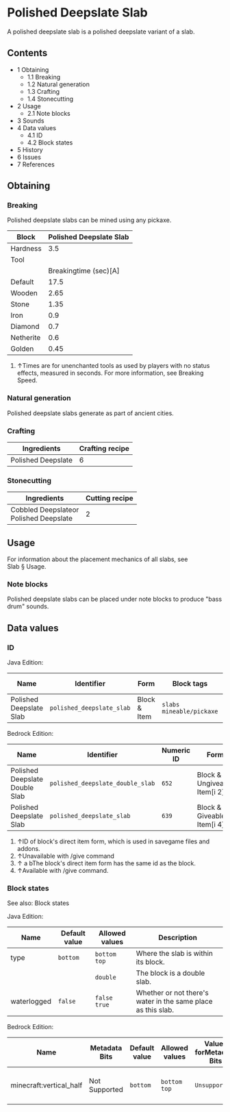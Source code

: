 # Polished Deepslate Slab
A polished deepslate slab is a polished deepslate variant of a slab.

## Contents
- 1 Obtaining
	- 1.1 Breaking
	- 1.2 Natural generation
	- 1.3 Crafting
	- 1.4 Stonecutting
- 2 Usage
	- 2.1 Note blocks
- 3 Sounds
- 4 Data values
	- 4.1 ID
	- 4.2 Block states
- 5 History
- 6 Issues
- 7 References

## Obtaining
### Breaking
Polished deepslate slabs can be mined using any pickaxe.

| Block     | Polished Deepslate Slab |
|-----------|-------------------------|
| Hardness  | 3.5                     |
| Tool      |                         |
|           | Breakingtime (sec)[A]   |
| Default   | 17.5                    |
| Wooden    | 2.65                    |
| Stone     | 1.35                    |
| Iron      | 0.9                     |
| Diamond   | 0.7                     |
| Netherite | 0.6                     |
| Golden    | 0.45                    |

1. ↑Times are for unenchanted tools as used by players with no status effects, measured in seconds. For more information, see Breaking Speed.

### Natural generation
Polished deepslate slabs generate as part of ancient cities.

### Crafting
| Ingredients        | Crafting recipe |
|--------------------|-----------------|
| Polished Deepslate | 6               |

### Stonecutting
| Ingredients                                | Cutting recipe |
|--------------------------------------------|----------------|
| Cobbled Deepslateor<br/>Polished Deepslate | 2              |

## Usage
For information about the placement mechanics of all slabs, see Slab § Usage.

### Note blocks
Polished deepslate slabs can be placed under note blocks to produce "bass drum" sounds.

## Data values
### ID
Java Edition:

| Name                    | Identifier                | Form         | Block tags                     | Item tags | Translation key                           |
|-------------------------|---------------------------|--------------|--------------------------------|-----------|-------------------------------------------|
| Polished Deepslate Slab | `polished_deepslate_slab` | Block & Item | `slabs`<br/>`mineable/pickaxe` | `slabs`   | `block.minecraft.polished_deepslate_slab` |

Bedrock Edition:

| Name                           | Identifier                       | Numeric ID | Form                         | Item ID[i 1]   | Translation key                            |
|--------------------------------|----------------------------------|------------|------------------------------|----------------|--------------------------------------------|
| Polished Deepslate Double Slab | `polished_deepslate_double_slab` | `652`      | Block & Ungiveable Item[i 2] | Identical[i 3] | `tile.polished_deepslate_double_slab.name` |
| Polished Deepslate Slab        | `polished_deepslate_slab`        | `639`      | Block & Giveable Item[i 4]   | Identical[i 3] | `tile.polished_deepslate_slab.name`        |

1. ↑ID of block's direct item form, which is used in savegame files and addons.
2. ↑Unavailable with /give command
3. ↑ a bThe block's direct item form has the same id as the block.
4. ↑Available with /give command.

### Block states
See also: Block states

Java Edition:

| Name        | Default value | Allowed values     | Description                                                  |
|-------------|---------------|--------------------|--------------------------------------------------------------|
| type        | `bottom`      | `bottom`<br/>`top` | Where the slab is within its block.                          |
|             |               | `double`           | The block is a double slab.                                  |
| waterlogged | `false`       | `false`<br/>`true` | Whether or not there's water in the same place as this slab. |

Bedrock Edition:

| Name                    | Metadata Bits | Default value | Allowed values     | Values forMetadata Bits | Description                         |
|-------------------------|---------------|---------------|--------------------|-------------------------|-------------------------------------|
| minecraft:vertical_half | Not Supported | `bottom`      | `bottom`<br/>`top` | `Unsupported`           | Where the slab is within its block. |




